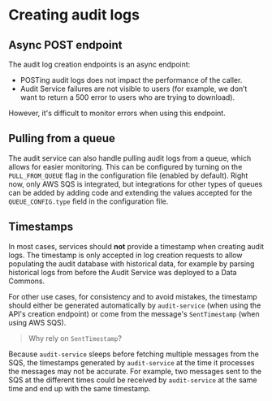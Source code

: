 # Creating audit logs

## Async POST endpoint

The audit log creation endpoints is an async endpoint:
- POSTing audit logs does not impact the performance of the caller.
- Audit Service failures are not visible to users (for example, we don’t want to return a 500 error to users who are trying to download).

However, it's difficult to monitor errors when using this endpoint.

## Pulling from a queue

The audit service can also handle pulling audit logs from a queue, which allows for easier monitoring. This can be configured by turning on the `PULL_FROM_QUEUE` flag in the configuration file (enabled by default). Right now, only AWS SQS is integrated, but integrations for other types of queues can be added by adding code and extending the values accepted for the `QUEUE_CONFIG.type` field in the configuration file.

## Timestamps

In most cases, services should **not** provide a timestamp when creating audit logs. The timestamp is only accepted in log creation requests to allow populating the audit database with historical data, for example by parsing historical logs from before the Audit Service was deployed to a Data Commons.

For other use cases, for consistency and to avoid mistakes, the timestamp should either be generated automatically by `audit-service` (when using the API's creation endpoint) or come from the message's `SentTimestamp` (when using AWS SQS).

> Why rely on `SentTimestamp`?

Because `audit-service` sleeps before fetching multiple messages from the SQS, the timestamps generated by `audit-service` at the time it processes the messages may not be accurate. For example, two messages sent to the SQS at the different times could be received by `audit-service` at the same time and end up with the same timestamp.
